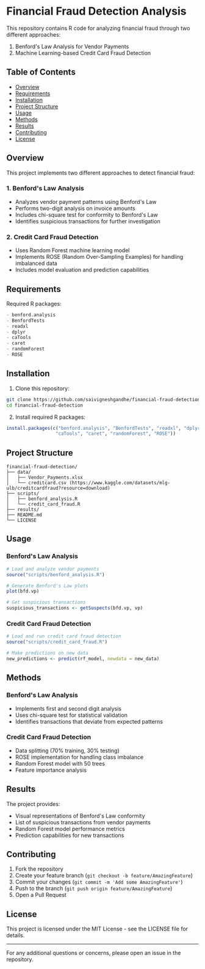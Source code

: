 # Financial Fraud Detection Analysis

This repository contains R code for analyzing financial fraud through two different approaches:
1. Benford's Law Analysis for Vendor Payments
2. Machine Learning-based Credit Card Fraud Detection

## Table of Contents
- [Overview](#overview)
- [Requirements](#requirements)
- [Installation](#installation)
- [Project Structure](#project-structure)
- [Usage](#usage)
- [Methods](#methods)
- [Results](#results)
- [Contributing](#contributing)
- [License](#license)

## Overview

This project implements two different approaches to detect financial fraud:

### 1. Benford's Law Analysis
- Analyzes vendor payment patterns using Benford's Law
- Performs two-digit analysis on invoice amounts
- Includes chi-square test for conformity to Benford's Law
- Identifies suspicious transactions for further investigation

### 2. Credit Card Fraud Detection
- Uses Random Forest machine learning model
- Implements ROSE (Random Over-Sampling Examples) for handling imbalanced data
- Includes model evaluation and prediction capabilities

## Requirements

Required R packages:
```R
- benford.analysis
- BenfordTests
- readxl
- dplyr
- caTools
- caret
- randomForest
- ROSE
```

## Installation

1. Clone this repository:
```bash
git clone https://github.com/saivigneshgandhe/financial-fraud-detection.git
cd financial-fraud-detection
```

2. Install required R packages:
```R
install.packages(c("benford.analysis", "BenfordTests", "readxl", "dplyr", 
                  "caTools", "caret", "randomForest", "ROSE"))
```

## Project Structure

```
financial-fraud-detection/
├── data/
│   ├── Vendor_Payments.xlsx
│   └── creditcard.csv (https://www.kaggle.com/datasets/mlg-ulb/creditcardfraud?resource=download)
├── scripts/
│   ├── benford_analysis.R
│   └── credit_card_fraud.R
├── results/
├── README.md
└── LICENSE
```

## Usage

### Benford's Law Analysis
```R
# Load and analyze vendor payments
source("scripts/benford_analysis.R")

# Generate Benford's Law plots
plot(bfd.vp)

# Get suspicious transactions
suspicious_transactions <- getSuspects(bfd.vp, vp)
```

### Credit Card Fraud Detection
```R
# Load and run credit card fraud detection
source("scripts/credit_card_fraud.R")

# Make predictions on new data
new_predictions <- predict(rf_model, newdata = new_data)
```

## Methods

### Benford's Law Analysis
- Implements first and second digit analysis
- Uses chi-square test for statistical validation
- Identifies transactions that deviate from expected patterns

### Credit Card Fraud Detection
- Data splitting (70% training, 30% testing)
- ROSE implementation for handling class imbalance
- Random Forest model with 50 trees
- Feature importance analysis

## Results

The project provides:
- Visual representations of Benford's Law conformity
- List of suspicious transactions from vendor payments
- Random Forest model performance metrics
- Prediction capabilities for new transactions

## Contributing

1. Fork the repository
2. Create your feature branch (`git checkout -b feature/AmazingFeature`)
3. Commit your changes (`git commit -m 'Add some AmazingFeature'`)
4. Push to the branch (`git push origin feature/AmazingFeature`)
5. Open a Pull Request

## License

This project is licensed under the MIT License - see the LICENSE file for details.

---

For any additional questions or concerns, please open an issue in the repository.
